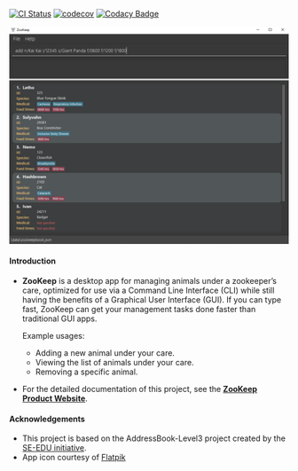 [![CI Status](https://github.com/AY2021S1-CS2103T-W15-4/tp/workflows/Java%20CI/badge.svg)](https://github.com/AY2021S1-CS2103T-W15-4/tp/actions)
[![codecov](https://codecov.io/gh/AY2021S1-CS2103T-W15-4/tp/branch/master/graph/badge.svg)](https://codecov.io/gh/AY2021S1-CS2103T-W15-4/tp)
[![Codacy Badge](https://app.codacy.com/project/badge/Grade/0f70aafdfeb84814a92b76d5182cc82a)](https://www.codacy.com/gh/AY2021S1-CS2103T-W15-4/tp/dashboard?utm_source=github.com&amp;utm_medium=referral&amp;utm_content=AY2021S1-CS2103T-W15-4/tp&amp;utm_campaign=Badge_Grade)

![Ui](docs/images/Ui.png)

#### Introduction

* **ZooKeep** is a desktop app for managing animals under a zookeeper’s care, 
optimized for use via a Command Line Interface (CLI) while still having the 
benefits of a Graphical User Interface (GUI). If you can type fast, 
ZooKeep can get your management tasks done faster than traditional GUI apps.

  Example usages:
  * Adding a new animal under your care.
  * Viewing the list of animals under your care.
  * Removing a specific animal.

* For the detailed documentation of this project, see the **[ZooKeep Product Website](https://ay2021s1-cs2103t-w15-4.github.io/tp/)**.

#### Acknowledgements

* This project is based on the AddressBook-Level3 project created by the [SE-EDU initiative](https://se-education.org).
* App icon courtesy of [Flatpik](https://www.flaticon.com/authors/freepik)
